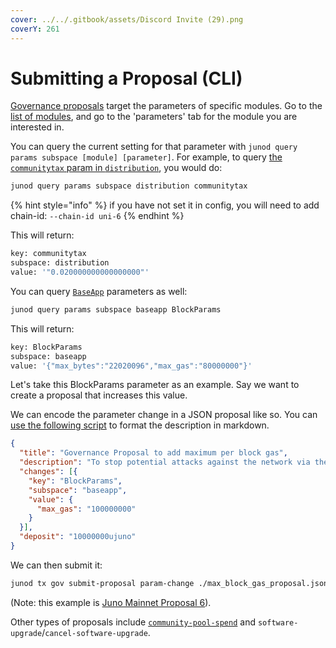```yaml
---
cover: ../../.gitbook/assets/Discord Invite (29).png
coverY: 261
---
```


# Submitting a Proposal (CLI)

[Governance proposals](https://hub.cosmos.network/main/resources/gaiad.html) target the parameters of specific modules. Go to the [list of modules](https://docs.cosmos.network/master/modules/), and go to the 'parameters' tab for the module you are interested in.

You can query the current setting for that parameter with `junod query params subspace [module] [parameter]`. For example, to query [the `communitytax` param in `distribution`](https://docs.cosmos.network/master/modules/distribution/07\_params.html), you would do:

```bash
junod query params subspace distribution communitytax
```

{% hint style="info" %}
if you have not set it in config, you will need to add chain-id: `--chain-id uni-6`
{% endhint %}

This will return:

```bash
key: communitytax
subspace: distribution
value: '"0.020000000000000000"'
```

You can query [`BaseApp`](https://docs.cosmos.network/master/core/baseapp.html) parameters as well:

```bash
junod query params subspace baseapp BlockParams
```

This will return:

```bash
key: BlockParams
subspace: baseapp
value: '{"max_bytes":"22020096","max_gas":"80000000"}'
```

Let's take this BlockParams parameter as an example. Say we want to create a proposal that increases this value.

We can encode the parameter change in a JSON proposal like so. You can [use the following script](formatting-proposal-markdown.md) to format the description in markdown.

```json
{
  "title": "Governance Proposal to add maximum per block gas",
  "description": "To stop potential attacks against the network via the use of malicious smart contracts, we need to set a max per block gas limit. From testing on the Uni testnet, the core team feel this value is a good starting point, and it can be increased in future if necessary.",
  "changes": [{
    "key": "BlockParams",
    "subspace": "baseapp",
    "value": {
      "max_gas": "100000000"
    }
  }],
  "deposit": "10000000ujuno"
}
```

We can then submit it:

```bash
junod tx gov submit-proposal param-change ./max_block_gas_proposal.json --from needlecast --fees 5000ujuno --gas auto
```

(Note: this example is [Juno Mainnet Proposal 6](https://www.mintscan.io/juno/proposals/6)).

Other types of proposals include [`community-pool-spend`](https://hub.cosmos.network/main/governance/community-pool-spend/best\_practices.html) and `software-upgrade`/`cancel-software-upgrade`.
